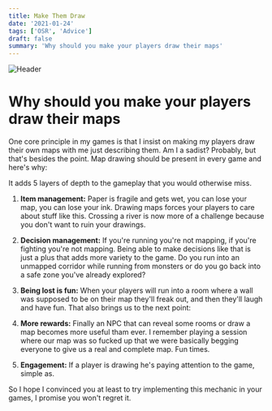 ```yaml
---
title: Make Them Draw
date: '2021-01-24'
tags: ['OSR', 'Advice']
draft: false
summary: 'Why should you make your players draw their maps'
---
```


![Header](/static/images/osr_map.png)

# Why should you make your players draw their maps

One core principle in my games is that I insist on making my players draw their own maps with me just describing them. Am I a sadist? Probably, but that's besides the point. Map drawing should be present in every game and here's why:

It adds 5 layers of depth to the gameplay that you would otherwise miss.

1. **Item management:** Paper is fragile and gets wet, you can lose your map, you can lose your ink. Drawing maps forces your players to care about stuff like this. Crossing a river is now more of a challenge because you don't want to ruin your drawings.

2. **Decision management:** If you're running you're not mapping, if you're fighting you're not mapping. Being able to make decisions like that is just a plus that adds more variety to the game. Do you run into an unmapped corridor while running from monsters or do you go back into a safe zone you've already explored?

3. **Being lost is fun:** When your players will run into a room where a wall was supposed to be on their map they'll freak out, and then they'll laugh and have fun. That also brings us to the next point:

4. **More rewards:** Finally an NPC that can reveal some rooms or draw a map becomes more useful tham ever. I remember playing a session where our map was so fucked up that we were basically begging everyone to give us a real and complete map. Fun times.

5. **Engagement:** If a player is drawing he's paying attention to the game, simple as.

So I hope I convinced you at least to try implementing this mechanic in your games, I promise you won't regret it.
